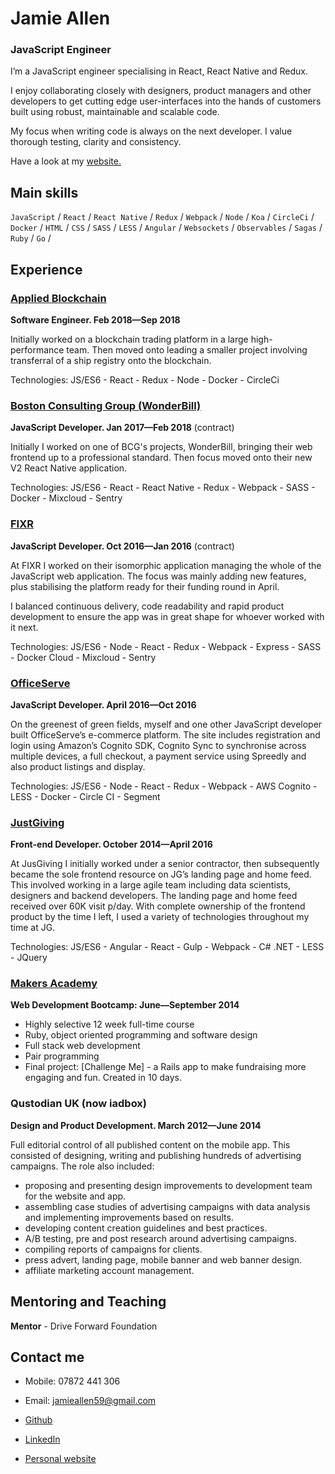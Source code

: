 Jamie Allen
===========

### JavaScript Engineer

I’m a JavaScript engineer specialising in React, React Native and Redux.

I enjoy collaborating closely with designers, product managers and other developers to get cutting edge user-interfaces into the hands of customers built using robust, maintainable and scalable code.

My focus when writing code is always on the next developer. I value thorough testing, clarity and consistency.

Have a look at my [website.](http://www.jamieallen.co.uk/)

Main skills
----------

`JavaScript` / `React` / `React Native` / `Redux` / `Webpack` / `Node` / `Koa` / `CircleCi` / `Docker` / `HTML` / `CSS` / `SASS` / `LESS` / `Angular` / `Websockets` / `Observables` / `Sagas` / `Ruby` / `Go` /

Experience
----------

### [Applied Blockchain]
**Software Engineer. Feb 2018&mdash;Sep 2018**

Initially worked on a blockchain trading platform in a large high-performance team. Then moved onto leading a smaller project involving transferral of a ship registry onto the blockchain.

Technologies: JS/ES6 - React - Redux - Node - Docker - CircleCi

### [Boston Consulting Group (WonderBill)]
**JavaScript Developer. Jan 2017&mdash;Feb 2018** (contract)

Initially I worked on one of BCG's projects, WonderBill, bringing their web frontend up to a professional standard. Then focus moved onto their new V2 React Native application.

Technologies: JS/ES6 - React - React Native - Redux - Webpack - SASS - Docker - Mixcloud - Sentry

### [FIXR]
**JavaScript Developer. Oct 2016&mdash;Jan 2016** (contract)

At FIXR I worked on their isomorphic application managing the whole of the JavaScript web application. The focus was mainly adding new features, plus stabilising the platform ready for their funding round in April.

I balanced continuous delivery, code readability and rapid product development to ensure the app was in great shape for whoever worked with it next.

Technologies: JS/ES6 - Node - React - Redux - Webpack - Express - SASS - Docker Cloud - Mixcloud - Sentry

### [OfficeServe]
**JavaScript Developer. April 2016&mdash;Oct 2016**

On the greenest of green fields, myself and one other JavaScript developer built OfficeServe’s e-commerce platform. The site includes registration and login using Amazon’s Cognito SDK, Cognito Sync to synchronise across multiple devices, a full checkout, a payment service using Spreedly and also product listings and display.

Technologies: JS/ES6 - Node - React - Redux - Webpack - AWS Cognito - LESS - Docker - Circle CI - Segment

### [JustGiving]
**Front-end Developer. October 2014&mdash;April 2016**

At JusGiving I initially worked under a senior contractor, then subsequently became the sole frontend resource on JG’s landing page and home feed. This involved working in a large agile team including data scientists, designers and backend developers. The landing page and home feed received over 60K visit p/day.
With complete ownership of the frontend product by the time I left, I used a variety of technologies throughout my time at JG.

Technologies: JS/ES6 - Angular - React - Gulp - Webpack - C# .NET - LESS - JQuery

### [Makers Academy]
**Web Development Bootcamp: June&mdash;September 2014**

  - Highly selective 12 week full-time course
  - Ruby, object oriented programming and software design
  - Full stack web development
  - Pair programming
  - Final project: [Challenge Me] - a Rails app to make fundraising more engaging and fun. Created in 10 days.

### Qustodian UK (now iadbox)
**Design and Product Development. March 2012&mdash;June 2014**

Full editorial control of all published content on the mobile app. This consisted of designing, writing and publishing hundreds of advertising campaigns. The role also included:

- proposing and presenting design improvements to development team for the website and app.
- assembling case studies of advertising campaigns with data analysis and implementing improvements based on results.
- developing content creation guidelines and best practices.
- A/B testing, pre and post research around advertising campaigns.
- compiling reports of campaigns for clients.
- press advert, landing page, mobile banner and web banner design.
- affiliate marketing account management.


Mentoring and Teaching
----------

**Mentor** - Drive Forward Foundation

Contact me
------------

- Mobile: 07872 441 306
- Email: [jamieallen59@gmail.com]
- [Github]
- [LinkedIn]
- [Personal website]

  [Applied Blockchain]: https://appliedblockchain.com/
  [Boston Consulting Group (WonderBill)]: https://my.wonderbill.com/
  [FIXR]: https://fixr-app.com
  [OfficeServe]: http://www.officeserve.com
  [JustGiving]: http://www.justgiving.com
  [Makers Academy]: http://www.makersacademy.com
  [jamieallen59@gmail.com]: mailto:jamieallen59@gmail.com
  [GitHub]: https://github.com/jamieallen59
  [LinkedIn]: uk.linkedin.com/pub/jamie-allen/49/9bb/577/
  [Personal website]: http://www.jamieallen.co.uk/
